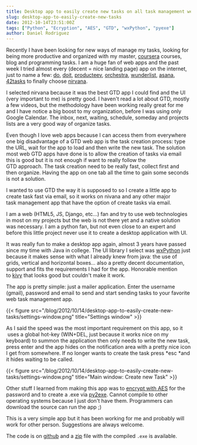```yaml
---
title: Desktop app to easily create new tasks on all task management web apps
slug: desktop-app-to-easily-create-new-tasks
date: 2012-10-14T23:51:00Z
tags: ["Python", "Ecryption", "AES", "GTD", "wxPython", "pyexe"]
author: Daniel Rodriguez
---
```


Recently I have been looking for new ways of manage my tasks, looking
for being more productive and organized with my
master, [coursera][] courses, blog and programming tasks. I am a huge
fan of web apps and the past week I tried almost every (decent = nice
landing page) app on the internet, just to name a
few: [do][], [doit][], [producteev][], [orchestra][], [wunderlist][], [asana][],
[42tasks][] to finally choose [nirvana][].

I selected nirvana because it was the best GTD app I could find and the UI
(very important to me) is pretty good. I haven't read a lot about GTD,
mostly a few videos, but the methodology have been working really great
for me and I have notice a big boost to my organization, before I was
using only Google Calendar. The inbox, next, waiting, schedule, someday
and projects lists are a very good way of organize tasks.

Even though I love web apps because I can access them from everywhere
one big disadvantage of a GTD web app is the task creation process: type
the URL, wait for the app to load and then write the new task. The
solution most web GTD apps have done is to allow the creation of tasks
via email this is good but it is not enough if want to really follow the
GTD approach. The task creation need to be really fast, collect first
and then organize. Having the app on one tab all the time to gain some
seconds is not a solution.

I wanted to use GTD the way it is supposed to so I create a little app
to create task fast via email, so it works on nivana and any other major
task management app that have the option of create tasks via email.

I am a web (HTML5, JS, Django, etc...) fan and try to use web
technologies in most on my projects but the web is not there yet and a
native solution was necessary. I am a python fan, but not even close to
an expert and before this little project never use it to create a
desktop application with UI.

It was really fun to make a desktop app again, almost 3 years have
passed since my time with Java in college. The UI library I select
was [wxPython][] just because it makes sense with what I already knew
from java: the use of grids, vertical and horizontal boxes... also a
pretty decent documentation, support and fits the requirements I had for
the app. Honorable mention to [kivy][] that looks good but couldn't make
it work.

The app is pretty simple: just a mailer application. Enter the username
(gmail), password and email to send and start sending tasks to your
favorite web task management app.

{{< figure src="/blog/2012/10/14/desktop-app-to-easily-create-new-tasks/settings-window.png" title="Settings window" >}}

As I said the speed was the most important requirement on this app, so
it  uses a global hot-key (WIN+DEL, just because it works nice on my
keyboard) to summon the application then only needs to write the new
task, press enter and the app hides on the notification area with a
pretty nice icon I get from somewhere. If no longer wants to create the
task press *esc *and it hides waiting to be called.

{{< figure src="/blog/2012/10/14/desktop-app-to-easily-create-new-tasks/settings-window.png" title="Main window: Create new Task" >}}

Other stuff I learned from making this app was to [encrypt with
AES][] for the password and to create a .exe via [py2exe][]. Cannot
compile to other operating systems because I just don't have them.
Programmers can download the source can run the app ;)

This is a very simple app but it has been working for me and probably
will work for other person. Suggestions are always welcome.

The code is on [github][] and a [zip][] file with the
compiled `.exe` is available.

  [coursera]: http://coursera.org/
  [do]: http://do.com/
  [doit]: http://doit.im/
  [producteev]: http://producteev.com/
  [orchestra]: http://orchestra.com/
  [wunderlist]: http://wunderlist.com/
  [asana]: http://asana.com/
  [42tasks]: http://42tasks.com/
  [nirvana]: http://nirvanahq.com/
  [wxPython]: http://wxpython.org/
  [kivy]: http://kivy.org/
  [encrypt with AES]: https://www.dlitz.net/software/pycrypto/
  [py2exe]: http://py2exe.org/
  [github]: https://github.com/danielfrg/newtask
  [zip]: https://github.com/danielfrg/newtask/blob/master/dist.zip?raw=true
